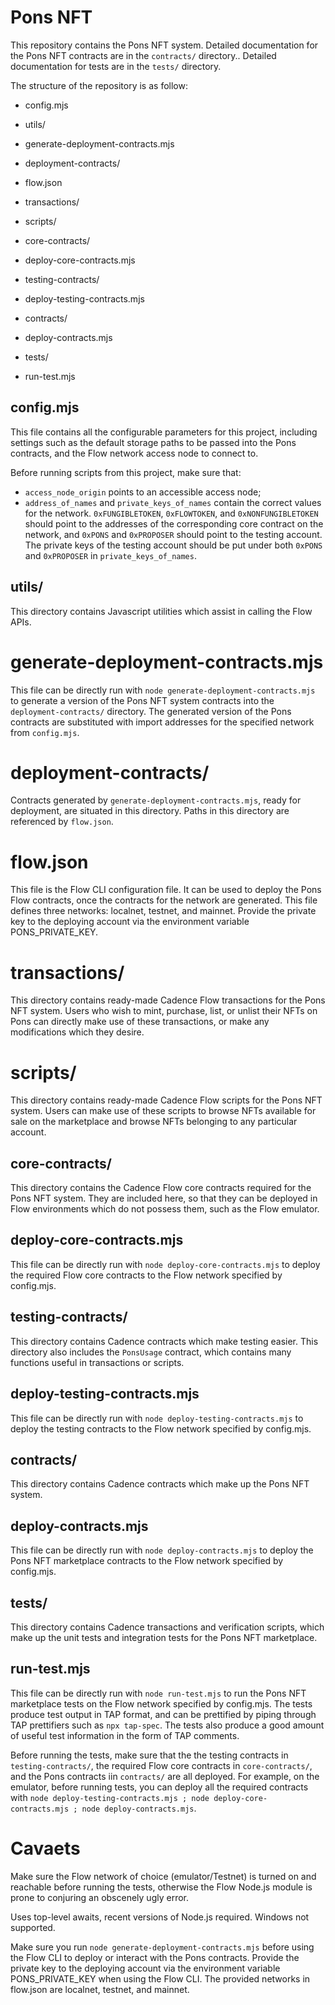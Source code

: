 # Pons NFT

This repository contains the Pons NFT system. Detailed documentation for the Pons NFT contracts are in the `contracts/` directory.. Detailed documentation for tests are in the `tests/` directory.

The structure of the repository is as follow:

- config.mjs
- utils/

- generate-deployment-contracts.mjs
- deployment-contracts/
- flow.json

- transactions/
- scripts/

- core-contracts/
- deploy-core-contracts.mjs

- testing-contracts/
- deploy-testing-contracts.mjs

- contracts/
- deploy-contracts.mjs

- tests/
- run-test.mjs


## config.mjs

This file contains all the configurable parameters for this project, including settings such as the default storage paths to be passed into the Pons contracts, and the Flow network access node to connect to.

Before running scripts from this project, make sure that:
- `access_node_origin` points to an accessible access node;
- `address_of_names` and `private_keys_of_names` contain the correct values for the network. `0xFUNGIBLETOKEN`, `0xFLOWTOKEN`, and `0xNONFUNGIBLETOKEN` should point to the addresses of the corresponding core contract on the network, and `0xPONS` and `0xPROPOSER` should point to the testing account. The private keys of the testing account should be put under both `0xPONS` and `0xPROPOSER` in `private_keys_of_names`.

## utils/

This directory contains Javascript utilities which assist in calling the Flow APIs.

# generate-deployment-contracts.mjs

This file can be directly run with `node generate-deployment-contracts.mjs` to generate a version of the Pons NFT system contracts into the `deployment-contracts/` directory. The generated version of the Pons contracts are substituted with import addresses for the specified network from `config.mjs`.

# deployment-contracts/

Contracts generated by `generate-deployment-contracts.mjs`, ready for deployment, are situated in this directory. Paths in this directory are referenced by `flow.json`.

# flow.json

This file is the Flow CLI configuration file. It can be used to deploy the Pons Flow contracts, once the contracts for the network are generated. This file defines three networks: localnet, testnet, and mainnet. Provide the private key to the deploying account via the environment variable PONS_PRIVATE_KEY.

# transactions/

This directory contains ready-made Cadence Flow transactions for the Pons NFT system. Users who wish to mint, purchase, list, or unlist their NFTs on Pons can directly make use of these transactions, or make any modifications which they desire.

# scripts/

This directory contains ready-made Cadence Flow scripts for the Pons NFT system. Users can make use of these scripts to browse NFTs available for sale on the marketplace and browse NFTs belonging to any particular account.

## core-contracts/

This directory contains the Cadence Flow core contracts required for the Pons NFT system. They are included here, so that they can be deployed in Flow environments which do not possess them, such as the Flow emulator.

## deploy-core-contracts.mjs

This file can be directly run with `node deploy-core-contracts.mjs` to deploy the required Flow core contracts to the Flow network specified by config.mjs.

## testing-contracts/

This directory contains Cadence contracts which make testing easier. This directory also includes the `PonsUsage` contract, which contains many functions useful in transactions or scripts.

## deploy-testing-contracts.mjs

This file can be directly run with `node deploy-testing-contracts.mjs` to deploy the testing contracts to the Flow network specified by config.mjs.

## contracts/

This directory contains Cadence contracts which make up the Pons NFT system.

## deploy-contracts.mjs

This file can be directly run with `node deploy-contracts.mjs` to deploy the Pons NFT marketplace contracts to the Flow network specified by config.mjs.

## tests/

This directory contains Cadence transactions and verification scripts, which make up the unit tests and integration tests for the Pons NFT marketplace.

## run-test.mjs

This file can be directly run with `node run-test.mjs` to run the Pons NFT marketplace tests on the Flow network specified by config.mjs. The tests produce test output in TAP format, and can be prettified by piping through TAP prettifiers such as `npx tap-spec`. The tests also produce a good amount of useful test information in the form of TAP comments.

Before running the tests, make sure that the the testing contracts in `testing-contracts/`, the required Flow core contracts in `core-contracts/`, and the Pons contracts iin `contracts/` are all deployed. For example, on the emulator, before running tests, you can deploy all the required contracts with `node deploy-testing-contracts.mjs ; node deploy-core-contracts.mjs ; node deploy-contracts.mjs`.


# Cavaets

Make sure the Flow network of choice (emulator/Testnet) is turned on and reachable before running the tests, otherwise the Flow Node.js module is prone to conjuring an obscenely ugly error.

Uses top-level awaits, recent versions of Node.js required. Windows not supported.

Make sure you run `node generate-deployment-contracts.mjs` before using the Flow CLI to deploy or interact with the Pons contracts. Provide the private key to the deploying account via the environment variable PONS_PRIVATE_KEY when using the Flow CLI. The provided networks in flow.json are localnet, testnet, and mainnet.
